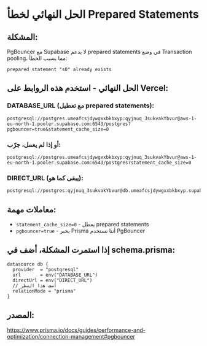 # الحل النهائي لخطأ Prepared Statements

## المشكلة:
PgBouncer مع Supabase لا يدعم prepared statements في وضع Transaction pooling، مما يسبب الخطأ:
```
prepared statement "s0" already exists
```

## الحل النهائي - استخدم هذه الروابط على Vercel:

### DATABASE_URL (مع تعطيل prepared statements):
```
postgresql://postgres.umeafcsjdywgxxbkbxyp:qyjnuq_3sukvakYbvur@aws-1-eu-north-1.pooler.supabase.com:6543/postgres?pgbouncer=true&statement_cache_size=0
```

### أو إذا لم يعمل، جرّب:
```
postgresql://postgres.umeafcsjdywgxxbkbxyp:qyjnuq_3sukvakYbvur@aws-1-eu-north-1.pooler.supabase.com:6543/postgres?statement_cache_size=0
```

### DIRECT_URL (يبقى كما هو):
```
postgresql://postgres:qyjnuq_3sukvakYbvur@db.umeafcsjdywgxxbkbxyp.supabase.co:5432/postgres
```

## معاملات مهمة:
- `statement_cache_size=0` - يعطل prepared statements
- `pgbouncer=true` - يخبر Prisma أننا نستخدم PgBouncer

## إذا استمرت المشكلة، أضف في schema.prisma:
```prisma
datasource db {
  provider  = "postgresql"
  url       = env("DATABASE_URL")
  directUrl = env("DIRECT_URL")
  // أضف هذا السطر
  relationMode = "prisma"
}
```

## المصدر:
https://www.prisma.io/docs/guides/performance-and-optimization/connection-management#pgbouncer
